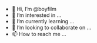 - 👋 Hi, I’m @boyfilm
- 👀 I’m interested in ...
- 🌱 I’m currently learning ...
- 💞️ I’m looking to collaborate on ...
- 📫 How to reach me ...

<!---
boyfilm/boyfilm is a ✨ special ✨ repository because its `README.md` (this file) appears on your GitHub profile.
You can click the Preview link to take a look at your changes.
--->
